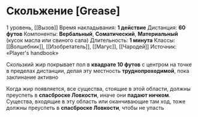 # Скольжение [Grease]
1 уровень, [[Вызов]]
Время накладывания: **1 действие**
Дистанция: **60 футов**
Компоненты: **Вербальный**, **Соматический**, **Материальный** (кусок масла или свиного сала)
Длительность: **1 минута**
Классы: [[Волшебник]], [[Изобретатель]], [[Магус]], [[Чародей]]
Источник: «Player's handbook»

Скользкий жир покрывает пол в **квадрате 10 футов** с центром на точке в пределах дистанции, делая эту местность **труднопроходимой**, пока заклинание активно

Когда жир появляется, все существа, стоящие в этой области, должны преуспеть в **спасброске Ловкости**, иначе они **падают ничком**. Существа, входящие в эту область или оканчивающие там ход, тоже должны преуспеть в **спасброске Ловкости**, чтобы не упасть